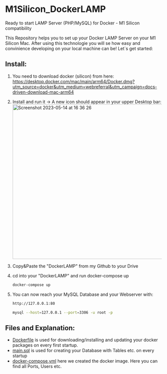 # M1Silicon_DockerLAMP
Ready to start LAMP Server (PHP/MySQL) for Docker - M1 Silicon compatibility

This Repository helps you to set up your Docker LAMP Server on your M1 Silicon Mac. 
After using this technologie you will se how easy and convinience developing on your local machine can be!
Let`s get started:


  ## Install:

1. You need to download docker (silicon) from here: https://desktop.docker.com/mac/main/arm64/Docker.dmg?utm_source=docker&utm_medium=webreferral&utm_campaign=docs-driven-download-mac-arm64
2. Install and run it -> A new icon should appear in your upper Desktop bar:
    <img width="497" alt="Screenshot 2023-05-14 at 16 36 26" src="https://github.com/weristdominik/M1Silicon_DockerLAMP/assets/47948163/f2e73db1-b048-49e0-94aa-9c69d978173d">

3. Copy&Paste the "DockerLAMP" from my Github to your Drive

4. cd into your "DockerLAMP" and run docker-compose up
    ```bash
    docker-compose up
    ```
5. You can now reach your MySQL Database and your Webserver with:
    ```bash
    http://127.0.0.1:80
    ```
    ```bash
    mysql --host=127.0.0.1 --port=3306 -u root -p
    ```
    
    
    
  ## Files and Explanation:
  - [Dockerfile](https://github.com/weristdominik/M1Silicon_DockerLAMP/blob/main/DockerLAMP/php/Dockerfile) is used for downloading/installing and updating your docker packages on every first startup.
  - [main.sql](https://github.com/weristdominik/M1Silicon_DockerLAMP/blob/main/DockerLAMP/db/main.sql) is used for creating your Database with Tables etc. on every startup
  - [docker-compose.yml](https://github.com/weristdominik/M1Silicon_DockerLAMP/blob/main/DockerLAMP/docker-compose.yml) here we created the docker image. Here you can find all Ports, Users etc.


    

